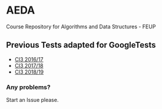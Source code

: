 # AEDA
Course Repository for Algorithms and Data Structures - FEUP


## Previous Tests adapted for GoogleTests

- [CI3 2016/17](https://mega.nz/#!OHx0wCxK!PUd0u3fqFybZPFBgPMSGkMnqlyyapCtfhHdQQY9lSWU)
- [CI3 2017/18](https://mega.nz/#!uSwSRAIa!i-q8dzbB0tA6-ERrdqPdRp11r4ZJDvPGhKytsQ_4BOE)
- [CI3 2018/19](https://mega.nz/#!zWowmAqS!XDBPSZLh1rRVz8Rg4DEHcgjZ_iN6m-LmJkkmF4RhwlI)

### Any problems?
Start an Issue please.
